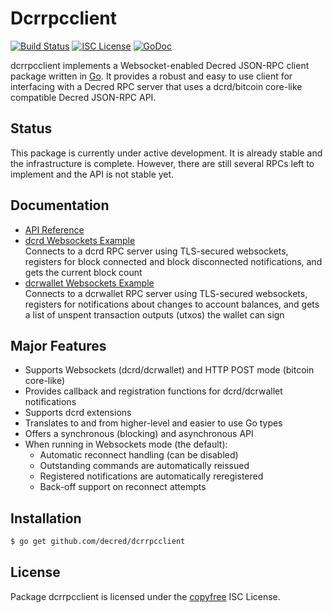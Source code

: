 Dcrrpcclient
============

[![Build Status](http://img.shields.io/travis/decred/dcrrpcclient.svg)](https://travis-ci.org/decred/dcrrpcclient)
[![ISC License](http://img.shields.io/badge/license-ISC-blue.svg)](http://copyfree.org)
[![GoDoc](https://img.shields.io/badge/godoc-reference-blue.svg)](http://godoc.org/github.com/decred/dcrrpcclient)

dcrrpcclient implements a Websocket-enabled Decred JSON-RPC client package
written in [Go](http://golang.org/).  It provides a robust and easy to use
client for interfacing with a Decred RPC server that uses a
dcrd/bitcoin core-like compatible Decred JSON-RPC API.

## Status

This package is currently under active development.  It is already stable and
the infrastructure is complete.  However, there are still several RPCs left to
implement and the API is not stable yet.

## Documentation

* [API Reference](http://godoc.org/github.com/decred/dcrrpcclient)
* [dcrd Websockets Example](https://github.com/decred/dcrrpcclient/blob/master/examples/dcrdwebsockets)  
  Connects to a dcrd RPC server using TLS-secured websockets, registers for
  block connected and block disconnected notifications, and gets the current
  block count
* [dcrwallet Websockets Example](https://github.com/decred/dcrrpcclient/blob/master/examples/dcrwalletwebsockets)  
  Connects to a dcrwallet RPC server using TLS-secured websockets, registers for
  notifications about changes to account balances, and gets a list of unspent
  transaction outputs (utxos) the wallet can sign

## Major Features

* Supports Websockets (dcrd/dcrwallet) and HTTP POST mode (bitcoin core-like)
* Provides callback and registration functions for dcrd/dcrwallet notifications
* Supports dcrd extensions
* Translates to and from higher-level and easier to use Go types
* Offers a synchronous (blocking) and asynchronous API
* When running in Websockets mode (the default):
  * Automatic reconnect handling (can be disabled)
  * Outstanding commands are automatically reissued
  * Registered notifications are automatically reregistered
  * Back-off support on reconnect attempts

## Installation

```bash
$ go get github.com/decred/dcrrpcclient
```

## License

Package dcrrpcclient is licensed under the [copyfree](http://copyfree.org) ISC
License.
